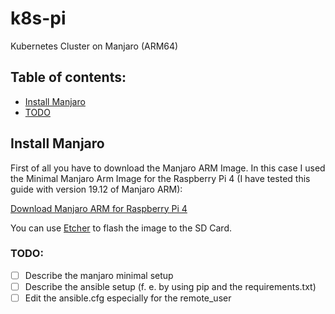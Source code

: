 # k8s-pi
Kubernetes Cluster on Manjaro (ARM64)

## Table of contents:
- [Install Manjaro](#install-manaro)
- [TODO](#todo)

## Install Manjaro
First of all you have to download the Manjaro ARM Image. In this case I used the Minimal Manjaro Arm Image for the Raspberry Pi 4 (I have tested this guide with version 19.12 of Manjaro ARM):

[Download Manjaro ARM for Raspberry Pi 4](https://manjaro.org/download/#raspberry-pi-4-minimal)


You can use [Etcher](https://www.balena.io/etcher/) to flash the image to the SD Card.









### TODO:
- [ ] Describe the manjaro minimal setup
- [ ] Describe the ansible setup (f. e. by using pip and the requirements.txt)
- [ ] Edit the ansible.cfg especially for the remote_user